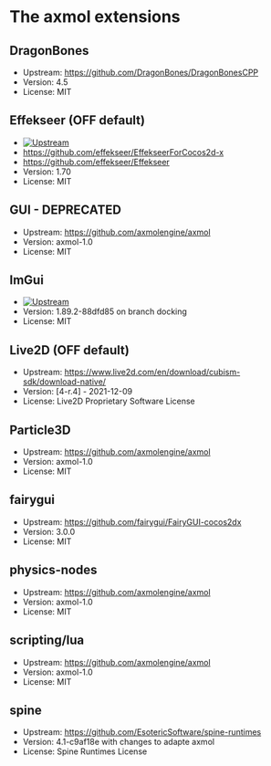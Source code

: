 # The axmol extensions

## DragonBones

- Upstream: https://github.com/DragonBones/DragonBonesCPP
- Version: 4.5
- License: MIT

## Effekseer (OFF default)
- [![Upstream](https://img.shields.io/github/v/release/effekseer/Effekseer?label=Upstream)](https://github.com/effekseer/EffekseerForCocos2d-x)
- https://github.com/effekseer/EffekseerForCocos2d-x
- https://github.com/effekseer/Effekseer
- Version: 1.70
- License: MIT


## GUI - DEPRECATED

- Upstream: https://github.com/axmolengine/axmol
- Version: axmol-1.0
- License: MIT

## ImGui
- [![Upstream](https://img.shields.io/github/v/release/ocornut/imgui?label=Upstream)](https://github.com/ocornut/imgui)
- Version: 1.89.2-88dfd85 on branch docking
- License: MIT

## Live2D (OFF default)

- Upstream: https://www.live2d.com/en/download/cubism-sdk/download-native/
- Version: [4-r.4] - 2021-12-09
- License: Live2D Proprietary Software License

## Particle3D

- Upstream: https://github.com/axmolengine/axmol
- Version: axmol-1.0
- License: MIT

## fairygui

- Upstream: https://github.com/fairygui/FairyGUI-cocos2dx
- Version: 3.0.0
- License: MIT


## physics-nodes

- Upstream: https://github.com/axmolengine/axmol
- Version: axmol-1.0
- License: MIT

## scripting/lua

- Upstream: https://github.com/axmolengine/axmol
- Version: axmol-1.0
- License: MIT

## spine

- Upstream: https://github.com/EsotericSoftware/spine-runtimes
- Version: 4.1-c9af18e with changes to adapte axmol
- License: Spine Runtimes License
